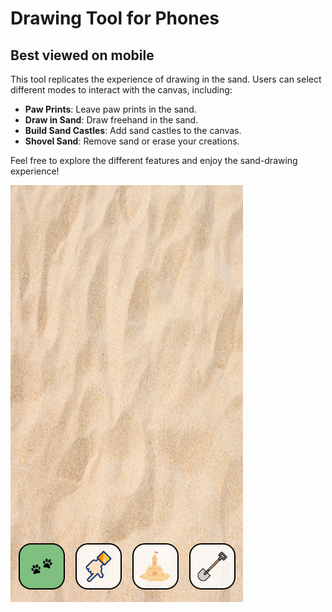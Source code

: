 # Drawing Tool for Phones

## Best viewed on mobile

This tool replicates the experience of drawing in the sand. Users can select different modes to interact with the canvas, including:
- **Paw Prints**: Leave paw prints in the sand.
- **Draw in Sand**: Draw freehand in the sand.
- **Build Sand Castles**: Add sand castles to the canvas.
- **Shovel Sand**: Remove sand or erase your creations.

Feel free to explore the different features and enjoy the sand-drawing experience!

![Screenshot](img/screen-eg.png/)

